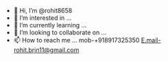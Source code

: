 - 👋 Hi, I’m @rohit8658
- 👀 I’m interested in ...
- 🌱 I’m currently learning ...
- 💞️ I’m looking to collaborate on ...
- 📫 How to reach me ...
mob-+918917325350
E.mail-rohit.brjn11@gmail.com
<!---
rohit8658/rohit8658 is a ✨ special ✨ repository because its `README.md` (this file) appears on your GitHub profile.
You can click the Preview link to take a look at your changes.
--->
